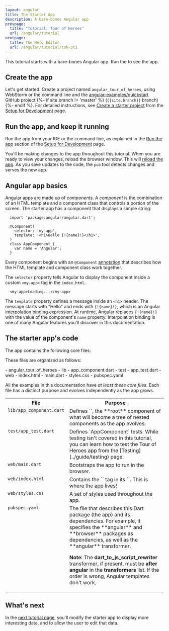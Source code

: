```yaml
---
layout: angular
title: The Starter App
description: A bare-bones Angular app
prevpage:
  title: "Tutorial: Tour of Heroes"
  url: /angular/tutorial
nextpage:
  title: The Hero Editor
  url: /angular/tutorial/toh-pt1
---
```

<?code-excerpt path-base="toh-0"?>
This tutorial starts with a bare-bones Angular app.
Run the <live-example></live-example> to see the app.

## Create the app

Let's get started.
Create a project named `angular_tour_of_heroes`,
using WebStorm or the command line
and the [angular-examples/quickstart]({{site.ghNgEx}}/quickstart/tree/{{site.branch}})
GitHub project
{%- if site.branch != 'master' %}
(`{{site.branch}}` branch)
{%- endif %}.
For detailed instructions, see
[Create a starter project](/angular/guide/setup#create-a-starter-project)
from the [Setup for Development](/angular/guide/setup) page.

## Run the app, and keep it running

Run the app from your IDE or the command line,
as explained in the
[Run the app](/angular/guide/setup#run-the-app) section of the
[Setup for Development](/angular/guide/setup) page.

You'll be making changes to the app throughout this tutorial.
When you are ready to view your changes, reload the browser window.
This will [reload the app](/angular/guide/setup#reload-the-app).
As you save updates to the code, the `pub` tool detects changes and
serves the new app.

## Angular app basics

Angular apps are made up of _components_.
A _component_ is the combination of an HTML template and a component class that controls a portion of the screen. The starter app has a component that displays a simple string:

<?code-excerpt "lib/app_component.dart" title linenums?>
```
  import 'package:angular/angular.dart';

  @Component(
    selector: 'my-app',
    template: '<h1>Hello {!{name}!}</h1>',
  )
  class AppComponent {
    var name = 'Angular';
  }
```

Every component begins with an `@Component` [annotation](/angular/glossary#annotation '"annotation" explained')
that describes how the HTML template and component class work together.

The `selector` property tells Angular to display the component inside a custom `<my-app>` tag in the `index.html`.

<?code-excerpt "web/index.html (inside &lt;body&gt;)" region="my-app" title?>
```
  <my-app>Loading...</my-app>
```

The `template` property defines a message inside an `<h1>` header.
The message starts with "Hello" and ends with `{!{name}!}`,
which is an Angular [interpolation binding](../guide/displaying-data.html) expression.
At runtime, Angular replaces `{!{name}!}` with
the value of the component's `name` property.
Interpolation binding is one of many Angular features you'll discover in this documentation.

<a id="seed"></a>
## The starter app's code

The app contains the following core files:

<code-tabs>
  <?code-pane "lib/app_component.dart"?>
  <?code-pane "test/app_test.dart"?>
  <?code-pane "web/main.dart"?>
  <?code-pane "web/index.html"?>
  <?code-pane "web/styles.css (excerpt)" region="quickstart"?>
  <?code-pane "pubspec.yaml"?>
</code-tabs>

These files are organized as follows:

<div class="ul-filetree" markdown="1">
- angular_tour_of_heroes
  - lib
    - app_component.dart
  - test
    - app_test.dart
  - web
    - index.html
    - main.dart
    - styles.css
  - pubspec.yaml
</div>

All the examples in this documentation have _at least these core files_.
Each file has a distinct purpose and evolves independently as the app grows.

<style>td, th {vertical-align: top}</style>
<table width="100%"><col width="20%"><col width="80%">
<tr><th>File</th> <th>Purpose</th></tr>
<tr>
  <td><code>lib/app_component.dart</code></td>
  <td markdown="1">Defines `<my-app>`, the **root** component of what will become a tree of nested components as the app evolves.
  </td>
</tr><tr>
  <td><code>test/app_test.dart</code></td>
  <td markdown="1">Defines `AppComponent` tests. While testing isn't covered in this tutorial, you can learn how to test the Tour of Heroes app from the [Testing](../guide/testing) page.
  </td>
</tr><tr>
  <td><code>web/main.dart</code></td>
  <td markdown="1">Bootstraps the app to run in the browser.
  </td>
</tr><tr>
  <td><code>web/index.html</code></td>
  <td markdown="1">Contains the `<my-app>` tag in its `<body>`. This is where the app lives!
  </td>
</tr><tr>
  <td><code>web/styles.css</code></td>
  <td markdown="1">A set of styles used throughout the app.
  </td>
</tr><tr>
  <td><code>pubspec.yaml</code></td>
  <td markdown="1">The file that describes this Dart package (the app) and its dependencies.
  For example, it specifies the **angular** and **browser** packages as dependencies,
  as well as the **angular** transformer.

  **Note:** The **dart_to_js_script_rewriter** transformer, if present,
  must be **after angular** in the **transformers** list.
  If the order is wrong, Angular templates don't work.
  </td>
</tr>
</table>

## What's next

In the [next tutorial page](./toh-pt1),
you'll modify the starter app to display more interesting data,
and to allow the user to edit that data.
